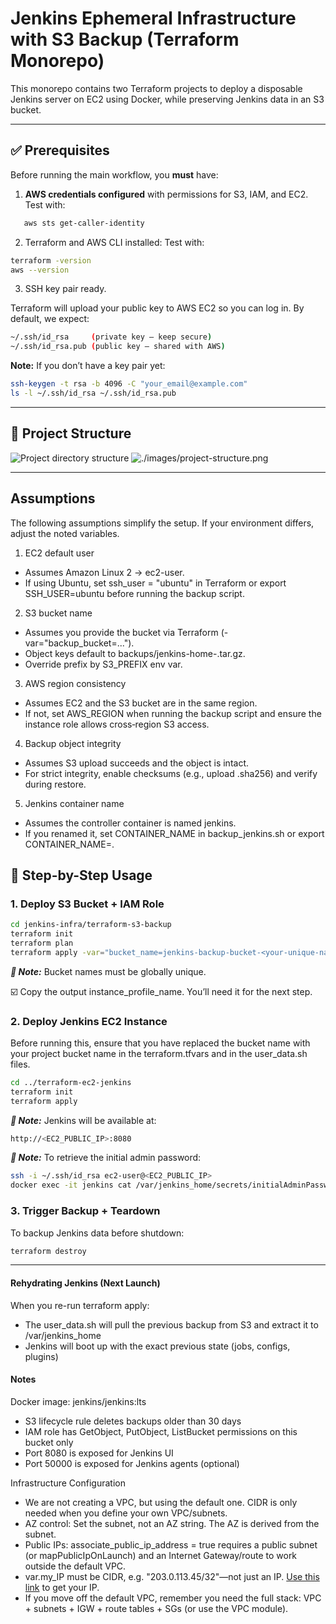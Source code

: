 # Jenkins Ephemeral Infrastructure with S3 Backup (Terraform Monorepo)

This monorepo contains two Terraform projects to deploy a disposable Jenkins server on EC2 using Docker, while preserving Jenkins data in an S3 bucket.

---

## ✅ Prerequisites

Before running the main workflow, you **must** have:

1. **AWS credentials configured** with permissions for S3, IAM, and EC2.  
Test with:

```bash
   aws sts get-caller-identity
```

2. Terraform and AWS CLI installed:
Test with:

```bash
terraform -version
aws --version
```

3. SSH key pair ready.

Terraform will upload your public key to AWS EC2 so you can log in.
By default, we expect:

```bash
~/.ssh/id_rsa     (private key — keep secure)
~/.ssh/id_rsa.pub (public key — shared with AWS)
```

**Note:** If you don’t have a key pair yet:

```bash
ssh-keygen -t rsa -b 4096 -C "your_email@example.com"
ls -l ~/.ssh/id_rsa ~/.ssh/id_rsa.pub
```

---

## 📁 Project Structure

![Project directory structure](#) ![./images/project-structure.png](https://github.com/endiesworld/ec2-jenkins-server/images/project-structure.png)


---

## Assumptions
The following assumptions simplify the setup. If your environment differs, adjust the noted variables.

1. EC2 default user
- Assumes Amazon Linux 2 → ec2-user.
- If using Ubuntu, set ssh_user = "ubuntu" in Terraform or export SSH_USER=ubuntu before running the backup script.

2. S3 bucket name
- Assumes you provide the bucket via Terraform (-var="backup_bucket=...").
- Object keys default to backups/jenkins-home-<timestamp>.tar.gz.
- Override prefix by S3_PREFIX env var.

3. AWS region consistency
- Assumes EC2 and the S3 bucket are in the same region.
- If not, set AWS_REGION when running the backup script and ensure the instance role allows cross‑region S3 access.

4. Backup object integrity
- Assumes S3 upload succeeds and the object is intact.
- For strict integrity, enable checksums (e.g., upload .sha256) and verify during restore.

5. Jenkins container name
- Assumes the controller container is named jenkins.
- If you renamed it, set CONTAINER_NAME in backup_jenkins.sh or export CONTAINER_NAME=<your-name>.

## 🚀 Step-by-Step Usage

### 1. Deploy S3 Bucket + IAM Role

```bash
cd jenkins-infra/terraform-s3-backup
terraform init
terraform plan
terraform apply -var="bucket_name=jenkins-backup-bucket-<your-unique-name>"
```

***📌 Note:*** Bucket names must be globally unique.

☑️ Copy the output instance_profile_name. You’ll need it for the next step.

### 2. Deploy Jenkins EC2 Instance

Before running this, ensure that you have replaced the bucket name <jenkins-backup-bucket-project-emmanuel> with your project bucket name in the terraform.tfvars and in the user_data.sh files.

```bash
cd ../terraform-ec2-jenkins
terraform init
terraform apply 
```

***📌 Note:*** Jenkins will be available at:
```bash
http://<EC2_PUBLIC_IP>:8080
```

***📌 Note:*** To retrieve the initial admin password:
```bash
ssh -i ~/.ssh/id_rsa ec2-user@<EC2_PUBLIC_IP>
docker exec -it jenkins cat /var/jenkins_home/secrets/initialAdminPassword
```

### 3. Trigger Backup + Teardown
To backup Jenkins data before shutdown:

```bash
terraform destroy
```
---

#### Rehydrating Jenkins (Next Launch)
When you re-run terraform apply:
- The user_data.sh will pull the previous backup from S3 and extract it to /var/jenkins_home
- Jenkins will boot up with the exact previous state (jobs, configs, plugins)

#### Notes
Docker image: jenkins/jenkins:lts
- S3 lifecycle rule deletes backups older than 30 days
- IAM role has GetObject, PutObject, ListBucket permissions on this bucket only
- Port 8080 is exposed for Jenkins UI
- Port 50000 is exposed for Jenkins agents (optional)

Infrastructure Configuration
- We are not creating a VPC, but using the default one. CIDR is only needed when you define your own VPC/subnets.
- AZ control: Set the subnet, not an AZ string. The AZ is derived from the subnet.
- Public IPs: associate_public_ip_address = true requires a public subnet (or mapPublicIpOnLaunch) and an Internet Gateway/route to work outside the default VPC.
- var.my_IP must be CIDR, e.g. "203.0.113.45/32"—not just an IP. [Use this link](https://www.showmyip.com/) to get your IP.
- If you move off the default VPC, remember you need the full stack: VPC + subnets + IGW + route tables + SGs (or use the VPC module).